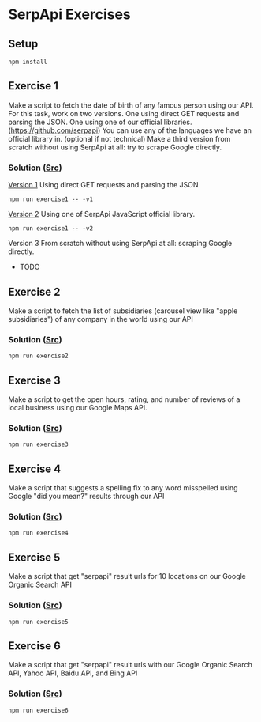# SerpApi Exercises

## Setup

`npm install`

## Exercise 1

Make a script to fetch the date of birth of any famous person using our API. For this task, work on two versions. One using direct GET requests and parsing the JSON. One using one of our official libraries. (https://github.com/serpapi) You can use any of the languages we have an official library in. (optional if not technical) Make a third version from scratch without using SerpApi at all: try to scrape Google directly.

### Solution ([Src](./src/exercise1/index.js))

[Version 1](./src/exercise1/version1.js)
Using direct GET requests and parsing the JSON

`npm run exercise1 -- -v1`

[Version 2](./src/exercise1/version2.js)
Using one of SerpApi JavaScript official library.

`npm run exercise1 -- -v2`

Version 3
From scratch without using SerpApi at all: scraping Google directly.

- TODO

## Exercise 2

Make a script to fetch the list of subsidiaries (carousel view like "apple subsidiaries") of any company in the world using our API

### Solution ([Src](./src/exercise2/index.js))

`npm run exercise2`

## Exercise 3

Make a script to get the open hours, rating, and number of reviews of a local business using our Google Maps API.

### Solution ([Src](./src/exercise3/index.js))

`npm run exercise3`

## Exercise 4

Make a script that suggests a spelling fix to any word misspelled using Google "did you mean?" results through our API

### Solution ([Src](./src/exercise4/index.js))

`npm run exercise4`

## Exercise 5

Make a script that get "serpapi" result urls for 10 locations on our Google Organic Search API

### Solution ([Src](./src/exercise5/index.js))

`npm run exercise5`

## Exercise 6

Make a script that get "serpapi" result urls with our Google Organic Search API, Yahoo API, Baidu API, and Bing API

### Solution ([Src](./src/exercise6/index.js))

`npm run exercise6`
